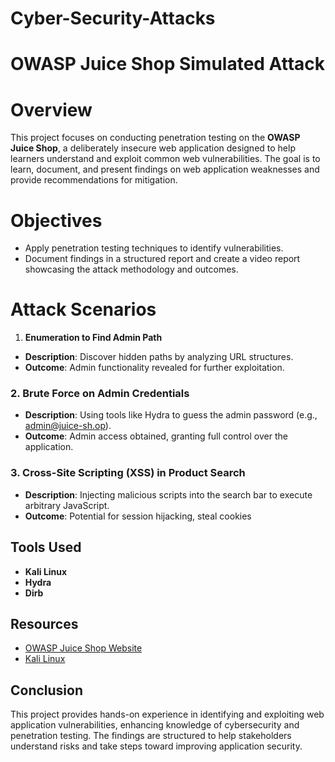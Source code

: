 # Cyber-Security-Attacks
# OWASP Juice Shop Simulated Attack

# Overview
This project focuses on conducting penetration testing on the **OWASP Juice Shop**, a deliberately insecure web application designed to help learners understand and exploit common web vulnerabilities. The goal is to learn, document, and present findings on web application weaknesses and provide recommendations for mitigation.

# Objectives
- Apply penetration testing techniques to identify vulnerabilities.
- Document findings in a structured report and create a video report showcasing the attack methodology and outcomes.

# Attack Scenarios

 1. **Enumeration to Find Admin Path**
- **Description**: Discover hidden paths by analyzing URL structures.
- **Outcome**: Admin functionality revealed for further exploitation.

### 2. **Brute Force on Admin Credentials**
- **Description**: Using tools like Hydra to guess the admin password (e.g., admin@juice-sh.op).
- **Outcome**: Admin access obtained, granting full control over the application.

### 3. **Cross-Site Scripting (XSS) in Product Search**
- **Description**: Injecting malicious scripts into the search bar to execute arbitrary JavaScript.
- **Outcome**: Potential for session hijacking, steal cookies

## Tools Used
- **Kali Linux**
- **Hydra**
- **Dirb**

## Resources
- [OWASP Juice Shop Website](https://owasp.org/www-project-juice-shop/)
- [Kali Linux](https://www.kali.org/)


## Conclusion
This project provides hands-on experience in identifying and exploiting web application vulnerabilities, enhancing knowledge of cybersecurity and penetration testing. The findings are structured to help stakeholders understand risks and take steps toward improving application security.

